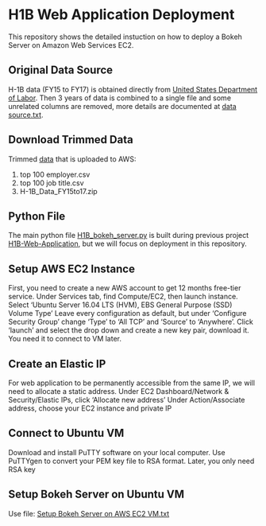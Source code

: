 # H1B Web Application Deployment
This repository shows the detailed instuction on how to deploy a Bokeh Server on Amazon Web Services EC2.


## Original Data Source
H-1B data (FY15 to FY17) is obtained directly from [United States Department of Labor](https://www.foreignlaborcert.doleta.gov/performancedata.cfm). Then 3 years of data is combined to a single file and some unrelated columns are removed, more details are documented at [data source.txt](https://github.com/sxl5507/H1B-Web-Application.git).


## Download Trimmed Data
Trimmed [data](https://github.com/sxl5507/H1B-Web-Application.git) that is uploaded to AWS:
1. top 100 employer.csv
2. top 100 job title.csv
3. H-1B_Data_FY15to17.zip


## Python File
The main python file [H1B_bokeh_server.py]( https://github.com/sxl5507/H1B-Web-Application-Deployment.git) is built during previous project [H1B-Web-Application]( https://github.com/sxl5507/H1B-Web-Application.git), but we will focus on deployment in this repository.


## Setup AWS EC2 Instance
First, you need to create a new AWS account to get 12 months free-tier service. 
Under Services tab, find Compute/EC2, then launch instance.
Select ‘Ubuntu Server 16.04 LTS (HVM), EBS General Purpose (SSD) Volume Type’
Leave every configuration as default, but under ‘Configure Security Group’ change ‘Type’ to ‘All TCP’ and ‘Source’ to ‘Anywhere’.
Click ‘launch’ and select the drop down and create a new key pair, download it. You need it to connect to VM later.


## Create an Elastic IP
For web application to be permanently accessible from the same IP, we will need to allocate a static address. 
Under EC2 Dashboard/Network & Security/Elastic IPs, click ‘Allocate new address’
Under Action/Associate address, choose your EC2 instance and private IP


## Connect to Ubuntu VM
Download and install PuTTY software on your local computer.
Use PuTTYgen to convert your PEM key file to RSA format. Later, you only need RSA key


## Setup Bokeh Server on Ubuntu VM
Use file: [Setup Bokeh Server on AWS EC2 VM.txt]( https://github.com/sxl5507/H1B-Web-Application-Deployment.git)


